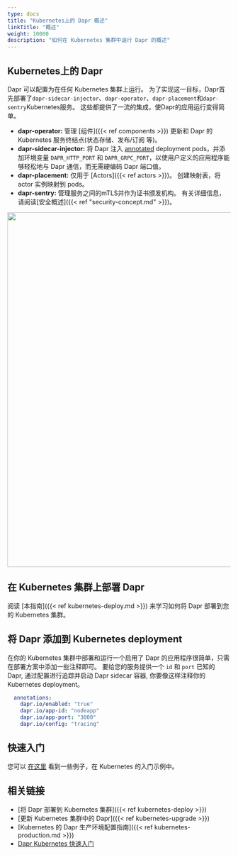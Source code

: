 ```yaml
---
type: docs
title: "Kubernetes上的 Dapr 概述"
linkTitle: "概述"
weight: 10000
description: "如何在 Kubernetes 集群中运行 Dapr 的概述"
---
```


## Kubernetes上的 Dapr

Dapr 可以配置为在任何 Kubernetes 集群上运行。 为了实现这一目标，Dapr首先部署了`dapr-sidecar-injector`、`dapr-operator`、`dapr-placement`和`dapr-sentry`Kubernetes服务。  这些都提供了一流的集成，使Dapr的应用运行变得简单。
- **dapr-operator:** 管理 [组件]({{< ref components >}}) 更新和 Dapr 的 Kubernetes 服务终结点(状态存储、发布/订阅 等)。
- **dapr-sidecar-injector:** 将 Dapr 注入 [annotated](#adding-dapr-to-a-kubernetes-cluster) deployment pods，并添加环境变量 `DAPR_HTTP_PORT` 和 `DAPR_GRPC_PORT`，以使用户定义的应用程序能够轻松地与 Dapr 通信，而无需硬编码 Dapr 端口值。
- **dapr-placement:** 仅用于 [Actors]({{< ref actors >}})。 创建映射表，将 actor 实例映射到 pods。
- **dapr-sentry:** 管理服务之间的mTLS并作为证书颁发机构。 有关详细信息，请阅读[安全概述]({{< ref "security-concept.md" >}})。

<img src="/images/overview_kubernetes.png" width=800>

## 在 Kubernetes 集群上部署 Dapr

阅读 [本指南]({{< ref kubernetes-deploy.md >}}) 来学习如何将 Dapr 部署到您的 Kubernetes 集群。

## 将 Dapr 添加到 Kubernetes deployment

在你的 Kubernetes 集群中部署和运行一个启用了 Dapr 的应用程序很简单，只需在部署方案中添加一些注释即可。 要给您的服务提供一个 `id` 和 `port` 已知的 Dapr, 通过配置进行追踪并启动 Dapr sidecar 容器, 你要像这样注释你的 Kubernetes deployment。

```yml
  annotations:
    dapr.io/enabled: "true"
    dapr.io/app-id: "nodeapp"
    dapr.io/app-port: "3000"
    dapr.io/config: "tracing"
```

## 快速入门

您可以 [在这里](https://github.com/dapr/quickstarts/tree/master/hello-kubernetes) 看到一些例子，在 Kubernetes 的入门示例中。

## 相关链接

- [将 Dapr 部署到 Kubernetes 集群]({{< ref kubernetes-deploy >}})
- [更新 Kubernetes 集群中的 Dapr]({{< ref kubernetes-upgrade >}})
- [Kubernetes 的 Dapr 生产环境配置指南]({{< ref kubernetes-production.md >}})
- [Dapr Kubernetes 快速入门](https://github.com/dapr/quickstarts/tree/master/hello-kubernetes)
